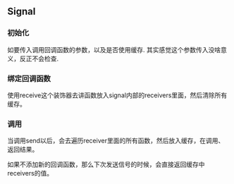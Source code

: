 ## Signal

### 初始化
如要传入调用回调函数的参数，以及是否使用缓存. 其实感觉这个参数传入没啥意义，反正不会检查.

### 绑定回调函数

使用receive这个装饰器去讲函数放入signal内部的receivers里面，然后清除所有缓存。


### 调用
当调用send以后，会去遍历receiver里面的所有函数，然后放入缓存，在调用、返回结果。

如果不添加新的回调函数，那么下次发送信号的时候，会直接返回缓存中receivers的值。
